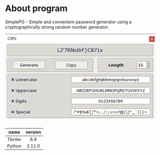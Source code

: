 # About program

SimplePG - Simple and convenient password generator using a cryptographically strong random number generator.

<img src="screenshot.png"></img>

<table border=0 align='left' style='text-align: center;' cellspacing="0", cellpadding="5">
  <thead>
    <tr>
      <th>name</th>
      <th>version</th>
    </tr>
  </thead>
  <tr>
    <td align="center">Tkinter</td>
    <td align="center">8.9</td>
  </tr>
  <tr>
    <td align="center">Python</td>
    <td align="center">3.11.0</td>
  </tr>
</table>
